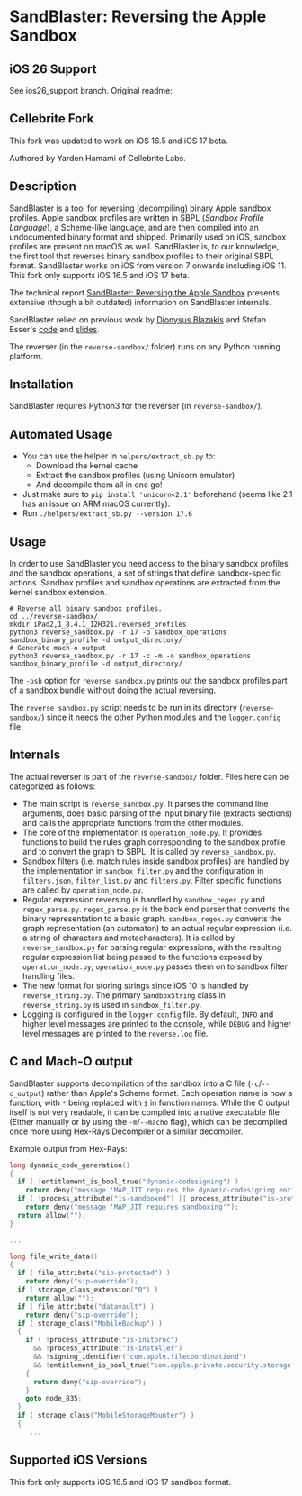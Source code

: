 # SandBlaster: Reversing the Apple Sandbox


## iOS 26 Support
See ios26_support branch.
Original readme:

## Cellebrite Fork

This fork was updated to work on iOS 16.5 and iOS 17 beta.

Authored by Yarden Hamami of Cellebrite Labs.

## Description
SandBlaster is a tool for reversing (decompiling) binary Apple sandbox profiles. Apple sandbox profiles are written in SBPL (*Sandbox Profile Language*), a Scheme-like language, and are then compiled into an undocumented binary format and shipped. Primarily used on iOS, sandbox profiles are present on macOS as well. SandBlaster is, to our knowledge, the first tool that reverses binary sandbox profiles to their original SBPL format. SandBlaster works on iOS from version 7 onwards including iOS 11.
This fork only supports iOS 16.5 and iOS 17 beta.

The technical report [SandBlaster: Reversing the Apple Sandbox](https://arxiv.org/abs/1608.04303) presents extensive (though a bit outdated) information on SandBlaster internals.

SandBlaster relied on previous work by [Dionysus Blazakis](https://github.com/dionthegod/XNUSandbox) and Stefan Esser's [code](https://github.com/sektioneins/sandbox_toolkit) and [slides](https://www.slideshare.net/i0n1c/ruxcon-2014-stefan-esser-ios8-containers-sandboxes-and-entitlements).

The reverser (in the `reverse-sandbox/` folder) runs on any Python running platform.

## Installation

SandBlaster requires Python3 for the reverser (in `reverse-sandbox/`).

## Automated Usage
* You can use the helper in `helpers/extract_sb.py` to:
  * Download the kernel cache
  * Extract the sandbox profiles (using Unicorn emulator)
  * And decompile them all in one go!
* Just make sure to `pip install 'unicorn<2.1'` beforehand (seems like 2.1 has an issue on ARM macOS currently).
* Run `./helpers/extract_sb.py --version 17.6`

## Usage

In order to use SandBlaster you need access to the binary sandbox profiles and the sandbox operations, a set of strings that define sandbox-specific actions. Sandbox profiles and sandbox operations are extracted from the kernel sandbox extension.

```
# Reverse all binary sandbox profiles.
cd ../reverse-sandbox/
mkdir iPad2,1_8.4.1_12H321.reversed_profiles
python3 reverse_sandbox.py -r 17 -o sandbox_operations sandbox_binary_profile -d output_directory/ 
# Generate mach-o output
python3 reverse_sandbox.py -r 17 -c -m -o sandbox_operations sandbox_binary_profile -d output_directory/ 
```

The `-psb` option for `reverse_sandbox.py` prints out the sandbox profiles part of a sandbox bundle without doing the actual reversing.

The `reverse_sandbox.py` script needs to be run in its directory (`reverse-sandbox/`) since it needs the other Python modules and the `logger.config` file.

## Internals

The actual reverser is part of the `reverse-sandbox/` folder. Files here can be categorized as follows:

  * The main script is `reverse_sandbox.py`. It parses the command line arguments, does basic parsing of the input binary file (extracts sections) and calls the appropriate functions from the other modules.
  * The core of the implementation is `operation_node.py`. It provides functions to build the rules graph corresponding to the sandbox profile and to convert the graph to SBPL. It is called by `reverse_sandbox.py`.
  * Sandbox filters (i.e. match rules inside sandbox profiles) are handled by the implementation in `sandbox_filter.py` and the configuration in `filters.json`, `filter_list.py` and `filters.py`. Filter specific functions are called by `operation_node.py`.
  * Regular expression reversing is handled by `sandbox_regex.py` and `regex_parse.py`. `regex_parse.py` is the back end parser that converts the binary representation to a basic graph. `sandbox_regex.py` converts the graph representation (an automaton) to an actual regular expression (i.e. a string of characters and metacharacters). It is called by `reverse_sandbox.py` for parsing regular expressions, with the resulting regular expression list being passed to the functions exposed by `operation_node.py`; `operation_node.py` passes them on to sandbox filter handling files.
  * The new format for storing strings since iOS 10 is handled by `reverse_string.py`. The primary `SandboxString` class in `reverse_string.py` is used in `sandbox_filter.py`.
  * Logging is configured in the `logger.config` file. By default, `INFO` and higher level messages are printed to the console, while `DEBUG` and higher level messages are printed to the `reverse.log` file.
  
## C and Mach-O output

SandBlaster supports decompilation of the sandbox into a C file (`-c`/`--c_output`) rather than Apple's Scheme format. Each operation name is now a function, with `*` being replaced with `$` in function names. While the C output itself is not very readable, it can be compiled into a native executable file (Either manually or by using the `-m`/`--macho` flag), which can be decompiled once more using Hex-Rays Decompiler or a similar decompiler. 

Example output from Hex-Rays:
```c
long dynamic_code_generation()
{
  if ( !entitlement_is_bool_true("dynamic-codesigning") )
    return deny("message 'MAP_JIT requires the dynamic-codesigning entitlement'");
  if ( !process_attribute("is-sandboxed") || process_attribute("is-protoboxed") )
    return deny("message 'MAP_JIT requires sandboxing'");
  return allow("");
}

...

long file_write_data()
{
  if ( file_attribute("sip-protected") )
    return deny("sip-override");
  if ( storage_class_extension("0") )
    return allow("");
  if ( file_attribute("datavault") )
    return deny("sip-override");
  if ( storage_class("MobileBackup") )
  {
    if ( !process_attribute("is-initproc")
      && !process_attribute("is-installer")
      && !signing_identifier("com.apple.filecoordinationd")
      && !entitlement_is_bool_true("com.apple.private.security.storage.MobileBackup") )
    {
      return deny("sip-override");
    }
    goto node_835;
  }
  if ( storage_class("MobileStorageMounter") )
  {
     ...

```

## Supported iOS Versions

This fork only supports iOS 16.5 and iOS 17 sandbox format.
